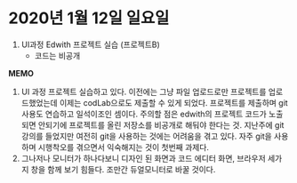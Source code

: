 # 2020년 1월 12일 일요일

1. UI과정 Edwith 프로젝트 실습 \(프로젝트B\)
   * 코드는 비공개

**MEMO**

1. UI 과정 프로젝트 실습하고 있다. 이전에는 그냥 파일 업로드로만 프로젝트를 업로드했었는데 이제는 codLab으로도 제출할 수 있게 되었다. 프로젝트를 제출하며 git 사용도 연습하고 일석이조인 셈이다. 주의할 점은 edwith의 프로젝트 코드가 노출되면 안되기에 프로젝트를 올린 저장소를 비공개로 해둬야 한다는 것. 지난주에 git 강의를 들었지만 여전히 git을 사용하는 것에는 어려움을 겪고 있다. 자주 git을 사용하며 시행착오를 겪으면서 익숙해지는 것이 첫번째 과제다.
2. 그나저나 모니터가 하나다보니 디자인 된 화면과 코드 에디터 화면, 브라우저 세가지 창을 함께 보기 힘들다. 조만간 듀얼모니터로 바꿀 것이다.

